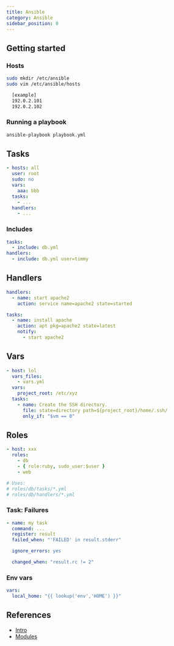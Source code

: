 ```yaml
---
title: Ansible
category: Ansible
sidebar_position: 0
---
```


## Getting started

### Hosts

```bash
sudo mkdir /etc/ansible
sudo vim /etc/ansible/hosts

  [example]
  192.0.2.101
  192.0.2.102
```

### Running a playbook

```bash
ansible-playbook playbook.yml
```

## Tasks

```yaml
- hosts: all
  user: root
  sudo: no
  vars:
    aaa: bbb
  tasks:
    - ...
  handlers:
    - ...
```

### Includes

```yaml
tasks:
  - include: db.yml
handlers:
  - include: db.yml user=timmy
```

## Handlers

```yaml
handlers:
  - name: start apache2
    action: service name=apache2 state=started

tasks:
  - name: install apache
    action: apt pkg=apache2 state=latest
    notify:
      - start apache2
```

## Vars

```yaml
- host: lol
  vars_files:
    - vars.yml
  vars:
    project_root: /etc/xyz
  tasks:
    - name: Create the SSH directory.
      file: state=directory path=${project_root}/home/.ssh/
      only_if: "$vm == 0"
```

## Roles

```yaml
- host: xxx
  roles:
    - db
    - { role:ruby, sudo_user:$user }
    - web

# Uses:
# roles/db/tasks/*.yml
# roles/db/handlers/*.yml
```

### Task: Failures

```yaml
- name: my task
  command: ...
  register: result
  failed_when: "'FAILED' in result.stderr"

  ignore_errors: yes

  changed_when: "result.rc != 2"
```

### Env vars

```yaml
vars:
  local_home: "{{ lookup('env','HOME') }}"
```

## References

* [Intro](http://www.ansibleworks.com/docs/intro_configuration.html)
* [Modules](http://www.ansibleworks.com/docs/modules.html)
